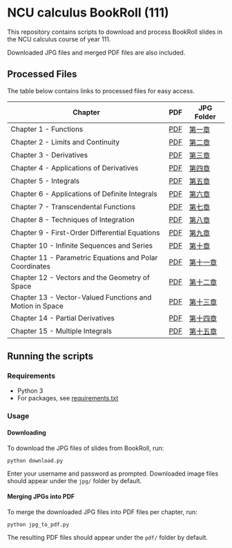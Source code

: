 # NCU calculus BookRoll (111)

This repository contains scripts to download and process BookRoll slides
in the NCU calculus course of year 111.

Downloaded JPG files and merged PDF files are also included.

## Processed Files

The table below contains links to processed files for easy access.

| Chapter                                              | PDF          | JPG Folder      |
|------------------------------------------------------|--------------|-----------------|
| Chapter 1 - Functions                                    | [PDF][Ch1PDF]  | [第一章][Ch1JPG]   |
| Chapter 2 - Limits and Continuity                        | [PDF][Ch2PDF]  | [第二章][Ch2JPG]   |
| Chapter 3 - Derivatives                                  | [PDF][Ch3PDF]  | [第三章][Ch3JPG]   |
| Chapter 4 - Applications of Derivatives                  | [PDF][Ch4PDF]  | [第四章][Ch4JPG]   |
| Chapter 5 - Integrals                                    | [PDF][Ch5PDF]  | [第五章][Ch5JPG]   |
| Chapter 6 - Applications of Definite Integrals           | [PDF][Ch6PDF]  | [第六章][Ch6JPG]   |
| Chapter 7 - Transcendental Functions                     | [PDF][Ch7PDF]  | [第七章][Ch7JPG]   |
| Chapter 8 - Techniques of Integration                    | [PDF][Ch8PDF]  | [第八章][Ch8JPG]   |
| Chapter 9 - First-Order Differential Equations           | [PDF][Ch9PDF]  | [第九章][Ch9JPG]   |
| Chapter 10 - Infinite Sequences and Series               | [PDF][Ch10PDF] | [第十章][Ch10JPG]  |
| Chapter 11 - Parametric Equations and Polar Coordinates  | [PDF][Ch11PDF] | [第十一章][Ch11JPG] |
| Chapter 12 - Vectors and the Geometry of Space           | [PDF][Ch12PDF] | [第十二章][Ch12JPG] |
| Chapter 13 - Vector-Valued Functions and Motion in Space | [PDF][Ch13PDF] | [第十三章][Ch13JPG] |
| Chapter 14 - Partial Derivatives                         | [PDF][Ch14PDF] | [第十四章][Ch14JPG] |
| Chapter 15 - Multiple Integrals                          | [PDF][Ch15PDF] | [第十五章][Ch15JPG] |

[Ch1PDF]: pdf/Chapter%201%20-%20Functions.pdf
[Ch2PDF]: pdf/Chapter%202%20-%20Limits%20and%20Continuity.pdf
[Ch3PDF]: pdf/Chapter%203%20-%20Derivatives.pdf
[Ch4PDF]: pdf/Chapter%204%20-%20Applications%20of%20Derivatives.pdf
[Ch5PDF]: pdf/Chapter%205%20-%20Integrals.pdf
[Ch6PDF]: pdf/Chapter%206%20-%20Applications%20of%20Definite%20Integrals.pdf
[Ch7PDF]: pdf/Chapter%207%20-%20Transcendental%20Functions.pdf
[Ch8PDF]: pdf/Chapter%208%20-%20Techniques%20of%20Integration.pdf
[Ch9PDF]: pdf/Chapter%209%20-%20First-Order%20Differential%20Equations.pdf
[Ch10PDF]: pdf/Chapter%2010%20-%20Infinite%20Sequences%20and%20Series.pdf
[Ch11PDF]: pdf/Chapter%2011%20-%20Parametric%20Equations%20and%20Polar%20Coordinates.pdf
[Ch12PDF]: pdf/Chapter%2012%20-%20Vectors%20and%20the%20Geometry%20of%20Space.pdf
[Ch13PDF]: pdf/Chapter%2013%20-%20Vector-Valued%20Functions%20and%20Motion%20in%20Space.pdf
[Ch14PDF]: pdf/Chapter%2014%20-%20Partial%20Derivatives.pdf
[Ch15PDF]: pdf/Chapter%2015%20-%20Multiple%20Integrals.pdf
[Ch1JPG]: jpg/第一章/
[Ch2JPG]: jpg/第二章/
[Ch3JPG]: jpg/第三章/
[Ch4JPG]: jpg/第四章/
[Ch5JPG]: jpg/第五章/
[Ch6JPG]: jpg/第六章/
[Ch7JPG]: jpg/第七章/
[Ch8JPG]: jpg/第八章/
[Ch9JPG]: jpg/第九章/
[Ch10JPG]: jpg/第十章/
[Ch11JPG]: jpg/第十一章/
[Ch12JPG]: jpg/第十二章/
[Ch13JPG]: jpg/第十三章/
[Ch14JPG]: jpg/第十四章/
[Ch15JPG]: jpg/第十五章/

## Running the scripts

### Requirements

- Python 3
- For packages, see [requirements.txt](requirements.txt)

### Usage

#### Downloading

To download the JPG files of slides from BookRoll, run:

```shell
python download.py
```

Enter your username and password as prompted. Downloaded image files should
appear under the `jpg/` folder by default.

#### Merging JPGs into PDF

To merge the downloaded JPG files into PDF files per chapter, run:

```shell
python jpg_to_pdf.py
```

The resulting PDF files should appear under the `pdf/` folder by default.
